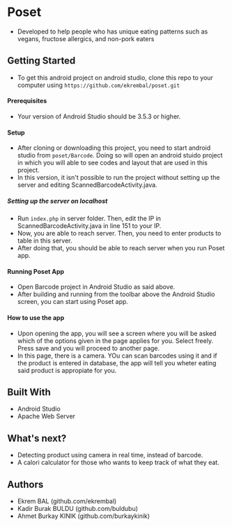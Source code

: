 # Poset

- Developed to help people who has unique eating patterns such as vegans, fructose allergics, and non-pork eaters

## Getting Started

- To get this android project on android studio, clone this repo to your computer using ```https://github.com/ekrembal/poset.git```

#### Prerequisites

- Your version of Android Studio should be 3.5.3 or higher.

#### Setup
- After cloning or downloading this project, you need to start android studio from ```poset/Barcode```. Doing so will open an android stuido project in which you will able to see codes and layout that are used in this project.
- In this version, it isn't possible to run the project without setting up the server and editing ScannedBarcodeActivity.java.

##### Setting up the server on localhost
- Run ```index.php``` in server folder. Then, edit the IP in ScannedBarcodeActivity.java in line 151 to your IP.
- Now, you are able to reach server. Then, you need to enter products to table in this server.
- After doing that, you should be able to reach server when you run Poset app.

#### Running Poset App

- Open Barcode project in Android Studio as said above.
 - After building and running from the toolbar above the Android Studio screen, you can start using Poset app.

#### How to use the app

- Upon opening the app, you will see a screen where you will be asked which of the options given in the page applies for you. Select freely. Press save and you will proceed to another page.
 - In this page, there is a camera. YOu can scan barcodes using it and if the product is entered in database, the app will tell you wheter eating said product is appropiate for you.

## Built With

* Android Studio
* Apache Web Server

## What's next?

 - Detecting product using camera in real time, instead of barcode.
 - A calori calculator for those who wants to keep track of what they eat.

## Authors
 
 * Ekrem BAL (github.com/ekrembal)
 * Kadir Burak BULDU (github.com/buldubu)
 * Ahmet Burkay KINIK (github.com/burkaykinik)
